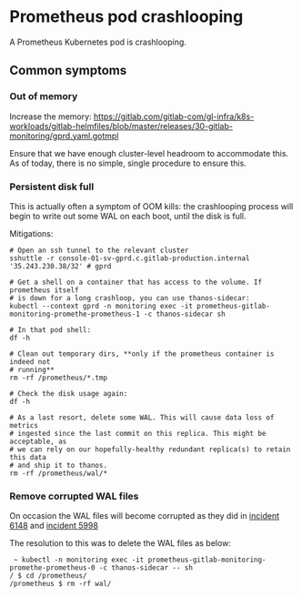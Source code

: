 # Prometheus pod crashlooping

A Prometheus Kubernetes pod is crashlooping.

## Common symptoms

### Out of memory

Increase the memory: https://gitlab.com/gitlab-com/gl-infra/k8s-workloads/gitlab-helmfiles/blob/master/releases/30-gitlab-monitoring/gprd.yaml.gotmpl

Ensure that we have enough cluster-level headroom to accommodate this. As of
today, there is no simple, single procedure to ensure this.

### Persistent disk full

This is actually often a symptom of OOM kills: the crashlooping process will
begin to write out some WAL on each boot, until the disk is full.

Mitigations:

```
# Open an ssh tunnel to the relevant cluster
sshuttle -r console-01-sv-gprd.c.gitlab-production.internal '35.243.230.38/32' # gprd

# Get a shell on a container that has access to the volume. If prometheus itself
# is down for a long crashloop, you can use thanos-sidecar:
kubectl --context gprd -n monitoring exec -it prometheus-gitlab-monitoring-promethe-prometheus-1 -c thanos-sidecar sh

# In that pod shell:
df -h

# Clean out temporary dirs, **only if the prometheus container is indeed not
# running**
rm -rf /prometheus/*.tmp

# Check the disk usage again:
df -h

# As a last resort, delete some WAL. This will cause data loss of metrics
# ingested since the last commit on this replica. This might be acceptable, as
# we can rely on our hopefully-healthy redundant replica(s) to retain this data
# and ship it to thanos.
rm -rf /prometheus/wal/*
```

### Remove corrupted WAL files

On occasion the WAL files will become corrupted as they did in [incident 6148](https://gitlab.com/gitlab-com/gl-infra/production/-/issues/6148) and [incident 5998](https://gitlab.com/gitlab-com/gl-infra/production/-/issues/5998)

The resolution to this was to delete the WAL files as below:

```
 ~ kubectl -n monitoring exec -it prometheus-gitlab-monitoring-promethe-prometheus-0 -c thanos-sidecar -- sh
/ $ cd /prometheus/
/prometheus $ rm -rf wal/
```
